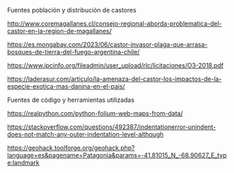 

Fuentes población y distribución de castores

http://www.coremagallanes.cl/consejo-regional-aborda-problematica-del-castor-en-la-region-de-magallanes/

https://es.mongabay.com/2023/06/castor-invasor-plaga-que-arrasa-bosques-de-tierra-del-fuego-argentina-chile/

https://www.ipcinfo.org/fileadmin/user_upload/rlc/licitaciones/O3-2018.pdf

https://laderasur.com/articulo/la-amenaza-del-castor-los-impactos-de-la-especie-exotica-mas-danina-en-el-pais/




Fuentes de código y herramientas utilizadas

https://realpython.com/python-folium-web-maps-from-data/

https://stackoverflow.com/questions/492387/indentationerror-unindent-does-not-match-any-outer-indentation-level-although

https://geohack.toolforge.org/geohack.php?language=es&pagename=Patagonia&params=-41.81015_N_-68.90627_E_type:landmark
